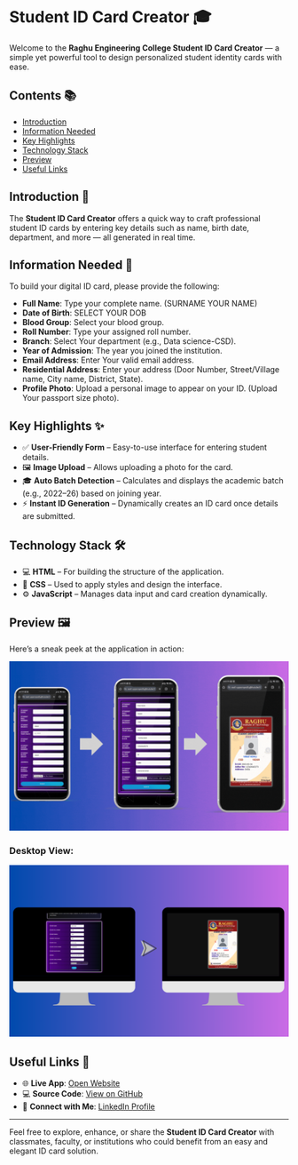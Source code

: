 # Student ID Card Creator 🎓  

Welcome to the **Raghu Engineering College Student ID Card Creator** — a simple yet powerful tool to design personalized student identity cards with ease.

## Contents 📚  
- [Introduction](#introduction-🎯)
- [Information Needed](#information-needed-📝)
- [Key Highlights](#key-highlights-✨)
- [Technology Stack](#technology-stack-🛠️)
- [Preview](#preview-🖼️)
- [Useful Links](#useful-links-📌)

## Introduction 🎯  

The **Student ID Card Creator** offers a quick way to craft professional student ID cards by entering key details such as name, birth date, department, and more — all generated in real time.

## Information Needed 📝  

To build your digital ID card, please provide the following:

- **Full Name**: Type your complete name. (SURNAME YOUR NAME)
- **Date of Birth**: SELECT YOUR DOB
- **Blood Group**: Select your blood group.
- **Roll Number**: Type your assigned roll number.
- **Branch**: Select Your department (e.g., Data science-CSD).
- **Year of Admission**: The year you joined the institution.
- **Email Address**: Enter Your valid email address.
- **Residential Address**: Enter your address (Door Number, Street/Village name, City name, District, State).
- **Profile Photo**: Upload a personal image to appear on your ID. (Upload Your passport size photo).

## Key Highlights ✨  

- ✅ **User-Friendly Form** – Easy-to-use interface for entering student details.  
- 🖼️ **Image Upload** – Allows uploading a photo for the card.  
- 🎓 **Auto Batch Detection** – Calculates and displays the academic batch (e.g., 2022–26) based on joining year.  
- ⚡ **Instant ID Generation** – Dynamically creates an ID card once details are submitted.

## Technology Stack 🛠️  

- 💻 **HTML** – For building the structure of the application.  
- 🎨 **CSS** – Used to apply styles and design the interface.  
- ⚙️ **JavaScript** – Manages data input and card creation dynamically.

## Preview 🖼️  

Here’s a sneak peek at the application in action:

![Demo](https://github.com/sasi-upparapalli/IDCard-Generator/blob/a1adc0f515835119258c78ead216de1659a203fc/Extra/demo.gif)

### Desktop View:
![Desktop Preview](https://github.com/sasi-upparapalli/IDCard-Generator/blob/12359763cffaeab5b77cfa758202e56ade6bfd8b/Extra/desk1.png)

## Useful Links 📌  

- 🌐 **Live App**: [Open Website](https://sasi-upparapalli.github.io/IDCard-Generator/)  
- 💻 **Source Code**: [View on GitHub](https://github.com/sasi-upparapalli/IDCard-Generator.git)  
- 🤝 **Connect with Me**: [LinkedIn Profile](https://www.linkedin.com/in/doondi)

---

Feel free to explore, enhance, or share the **Student ID Card Creator** with classmates, faculty, or institutions who could benefit from an easy and elegant ID card solution.
